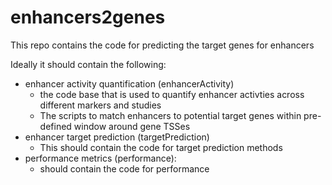 # enhancers2genes
This repo contains the code for predicting the target genes for enhancers

Ideally it should contain the following:
- enhancer activity quantification (enhancerActivity)
  - the code base that is used to quantify enhancer activties across different markers and studies
  - The scripts to match enhancers to potential target genes within pre-defined window around gene TSSes
- enhancer target prediction (targetPrediction)
  - This should contain the code for target prediction methods
- performance metrics (performance):
  - should contain the code for performance
